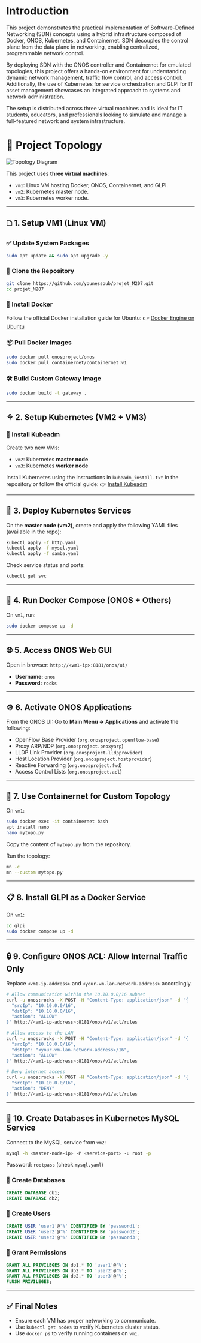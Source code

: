 # Introduction
This project demonstrates the practical implementation of Software-Defined Networking (SDN) concepts using a hybrid infrastructure composed of Docker, ONOS, Kubernetes, and Containernet. SDN decouples the control plane from the data plane in networking, enabling centralized, programmable network control.

By deploying SDN with the ONOS controller and Containernet for emulated topologies, this project offers a hands-on environment for understanding dynamic network management, traffic flow control, and access control. Additionally, the use of Kubernetes for service orchestration and GLPI for IT asset management showcases an integrated approach to systems and network administration.

The setup is distributed across three virtual machines and is ideal for IT students, educators, and professionals looking to simulate and manage a full-featured network and system infrastructure.

# 📍 Project Topology

![Topology Diagram](./topologie_1.jpeg)

This project uses **three virtual machines**:

* `vm1`: Linux VM hosting Docker, ONOS, Containernet, and GLPI.
* `vm2`: Kubernetes master node.
* `vm3`: Kubernetes worker node.

---

## 🗅️ 1. Setup VM1 (Linux VM)

### ✅ Update System Packages

```bash
sudo apt update && sudo apt upgrade -y
```

### 🔁 Clone the Repository

```bash
git clone https://github.com/younessoub/projet_M207.git
cd projet_M207
```

### 🐳 Install Docker

Follow the official Docker installation guide for Ubuntu:
👉 [Docker Engine on Ubuntu](https://docs.docker.com/engine/install/ubuntu/)

### 📦 Pull Docker Images

```bash
sudo docker pull onosproject/onos
sudo docker pull containernet/containernet:v1
```

### 🛠️ Build Custom Gateway Image

```bash
sudo docker build -t gateway .
```

---

## ⚘️ 2. Setup Kubernetes (VM2 + VM3)

### 🧰 Install Kubeadm

Create two new VMs:

* `vm2`: Kubernetes **master node**
* `vm3`: Kubernetes **worker node**

Install Kubernetes using the instructions in `kubeadm_install.txt` in the repository or follow the official guide:
👉 [Install Kubeadm](https://kubernetes.io/docs/setup/production-environment/tools/kubeadm/install-kubeadm/)

---

## 🚀 3. Deploy Kubernetes Services

On the **master node (vm2)**, create and apply the following YAML files (available in the repo):

```bash
kubectl apply -f http.yaml
kubectl apply -f mysql.yaml
kubectl apply -f samba.yaml
```

Check service status and ports:

```bash
kubectl get svc
```

---

## 🧩️ 4. Run Docker Compose (ONOS + Others)

On `vm1`, run:

```bash
sudo docker compose up -d
```

---

## 🌐 5. Access ONOS Web GUI

Open in browser:
`http://<vm1-ip>:8181/onos/ui/`

* **Username:** `onos`
* **Password:** `rocks`

---

## ⚙️ 6. Activate ONOS Applications

From the ONOS UI:
Go to **Main Menu → Applications** and activate the following:

* OpenFlow Base Provider (`org.onosproject.openflow-base`)
* Proxy ARP/NDP (`org.onosproject.proxyarp`)
* LLDP Link Provider (`org.onosproject.lldpprovider`)
* Host Location Provider (`org.onosproject.hostprovider`)
* Reactive Forwarding (`org.onosproject.fwd`)
* Access Control Lists (`org.onosproject.acl`)

---

## 🥪 7. Use Containernet for Custom Topology

On `vm1`:

```bash
sudo docker exec -it containernet bash
apt install nano
nano mytopo.py
```

Copy the content of `mytopo.py` from the repository.

Run the topology:

```bash
mn -c
mn --custom mytopo.py
```

---

## 📋 8. Install GLPI as a Docker Service

On `vm1`:

```bash
cd glpi
sudo docker compose up -d
```

---

## 🔒 9. Configure ONOS ACL: Allow Internal Traffic Only

Replace `<vm1-ip-address>` and `<your-vm-lan-network-address>` accordingly.

```bash
# Allow communication within the 10.10.0.0/16 subnet
curl -u onos:rocks -X POST -H "Content-Type: application/json" -d '{
  "srcIp": "10.10.0.0/16",
  "dstIp": "10.10.0.0/16",
  "action": "ALLOW"
}' http://<vm1-ip-address>:8181/onos/v1/acl/rules

# Allow access to the LAN
curl -u onos:rocks -X POST -H "Content-Type: application/json" -d '{
  "srcIp": "10.10.0.0/16",
  "dstIp": "<your-vm-lan-network-address>/16",
  "action": "ALLOW"
}' http://<vm1-ip-address>:8181/onos/v1/acl/rules

# Deny internet access
curl -u onos:rocks -X POST -H "Content-Type: application/json" -d '{
  "srcIp": "10.10.0.0/16",
  "action": "DENY"
}' http://<vm1-ip-address>:8181/onos/v1/acl/rules
```

---

## 📃 10. Create Databases in Kubernetes MySQL Service

Connect to the MySQL service from `vm2`:

```bash
mysql -h <master-node-ip> -P <service-port> -u root -p
```

Password: `rootpass` (check `mysql.yaml`)

### 🔧 Create Databases

```sql
CREATE DATABASE db1;
CREATE DATABASE db2;
```

### 👥 Create Users

```sql
CREATE USER 'user1'@'%' IDENTIFIED BY 'password1';
CREATE USER 'user2'@'%' IDENTIFIED BY 'password2';
CREATE USER 'user3'@'%' IDENTIFIED BY 'password3';
```

### 🔐 Grant Permissions

```sql
GRANT ALL PRIVILEGES ON db1.* TO 'user1'@'%';
GRANT ALL PRIVILEGES ON db2.* TO 'user2'@'%';
GRANT ALL PRIVILEGES ON db2.* TO 'user3'@'%';
FLUSH PRIVILEGES;
```

---

## ✅ Final Notes

* Ensure each VM has proper networking to communicate.
* Use `kubectl get nodes` to verify Kubernetes cluster status.
* Use `docker ps` to verify running containers on `vm1`.
